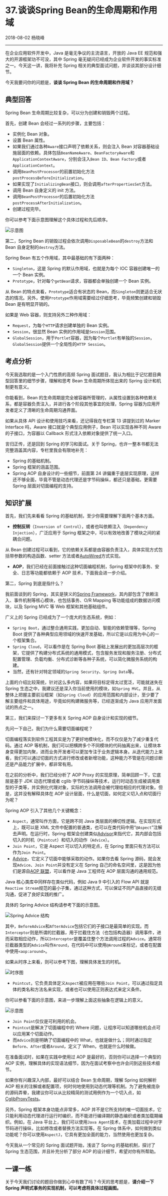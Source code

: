 # 37.谈谈Spring Bean的生命周期和作用域

2018-08-02 杨晓峰

---

在企业应用软件开发中，Java 是毫无争议的主流语言，开放的 Java EE 规范和强大的开源框架功不可没，其中 Spring 毫无疑问已经成为企业软件开发的事实标准之一。今天这一讲，我将补充 Spring 相关的典型面试问题，并谈谈其部分设计细节。

今天我要问你的问题是，**谈谈 Spring Bean 的生命周期和作用域？**

## 典型回答

Spring Bean 生命周期比较复杂，可以分为创建和销毁两个过程。

首先，创建 Bean 会经过一系列的步骤，主要包括：

- 实例化 Bean 对象。
- 设置 Bean 属性。
- 如果我们通过各种`Aware`接口声明了依赖关系，则会注入 Bean 对容器基础设施层面的依赖。具体包括`BeanNameAware`、`BeanFactoryAware`和`ApplicationContextAware`，分别会注入`Bean ID`、`Bean Factory`或者`ApplicationContext`。
- 调用`BeanPostProcessor`的前置初始化方法`postProcessBeforeInitialization`。
- 如果实现了`InitializingBean`接口，则会调用`afterPropertiesSet`方法。
- 调用 Bean 自身定义的 init 方法。
- 调用`BeanPostProcessor`的后置初始化方法`postProcessAfterInitialization`。
- 创建过程完毕。

你可以参考下面示意图理解这个具体过程和先后顺序。

![示意图](http://static.blinkfox.com/javahxjs_37_01.png)

第二，Spring Bean 的销毁过程会依次调用`DisposableBean`的`destroy`方法和 Bean 自身定制的`destroy`方法。

Spring Bean 有五个作用域，其中最基础的有下面两种：

- `Singleton`，这是 Spring 的默认作用域，也就是为每个 IOC 容器创建唯一的一个 Bean 实例。
- `Prototype`，针对每个`getBean`请求，容器都会单独创建一个 Bean 实例。

从 Bean 的特点来看，`Prototype`适合有状态的 Bean，而`Singleton`则更适合无状态的情况。另外，使用`Prototype`作用域需要经过仔细思考，毕竟频繁创建和销毁 Bean 是有明显开销的。

如果是 Web 容器，则支持另外三种作用域：

- `Request`，为每个`HTTP`请求创建单独的 Bean 实例。
- `Session`，很显然 Bean 实例的作用域是`Session`范围。
- `GlobalSession`，用于`Portlet`容器，因为每个`Portlet`有单独的`Session`，`GlobalSession`提供一个全局性的`HTTP Session`。

## 考点分析

今天我选取的是一个入门性质的高频 Spring 面试题目，我认为相比于记忆题目典型回答里的细节步骤，理解和思考 Bean 生命周期所体现出来的 Spring 设计和机制更有意义。

你能看到，Bean 的生命周期是完全被容器所管理的，从属性设置到各种依赖关系，都是容器负责注入，并进行各个阶段其他事宜的处理，Spring 容器为应用开发者定义了清晰的生命周期沟通界面。

如果从具体 API 设计和使用技巧来看，还记得我在专栏第 13 讲提到过的 Marker Interface 吗，Aware 接口就是个典型应用例子，Bean 可以实现各种不同 Aware 的子接口，为容器以 Callback 形式注入依赖对象提供了统一入口。

言归正传，还是回到 Spring 的学习和面试。关于 Spring，也许一整本书都无法完整涵盖其内容，专栏里我会有限地补充：

- Spring 的基础机制。
- Spring 框架的涵盖范围。
- Spring AOP 自身设计的一些细节，前面第 24 讲偏重于底层实现原理，这样还不够全面，毕竟不管是动态代理还是字节码操纵，都还只是基础，更需要 Spring 层面对切面编程的支持。

## 知识扩展

首先，我们先来看看 Spring 的基础机制，至少你需要理解下面两个基本方面。

- **控制反转**（`Inversion of Control`），或者也叫依赖注入（`Dependency Injection`），广泛应用于 Spring 框架之中，可以有效地改善了模块之间的紧耦合问题。

从 Bean 创建过程可以看到，它的依赖关系都是由容器负责注入，具体实现方式包括带参数的构造函数、setter 方法或者[AutoWired](https://docs.spring.io/spring-framework/docs/5.0.3.RELEASE/javadoc-api/org/springframework/beans/factory/annotation/Autowired.html)方式实现。

- **AOP**，我们已经在前面接触过这种切面编程机制，Spring 框架中的事务、安全、日志等功能都依赖于 AOP 技术，下面我会进一步介绍。

第二，Spring 到底是指什么？

我前面谈到的 Spring，其实是狭义的[Spring Framework](https://github.com/spring-projects/spring-framework/blob/67ea4b3a050af3db5545f58ff85a0d132ee91c2a/spring-aop/src/main/java/org/aopalliance/aop/Advice.java)，其内部包含了依赖注入、事件机制等核心模块，也包括事务、O/R Mapping 等功能组成的数据访问模块，以及 Spring MVC 等 Web 框架和其他基础组件。

广义上的 Spring 已经成为了一个庞大的生态系统，例如：

- `Spring Boot`，通过整合通用实践，更加自动、智能的依赖管理等，Spring Boot 提供了各种典型应用领域的快速开发基础，所以它是以应用为中心的一个框架集合。
- `Spring Cloud`，可以看作是在 Spring Boot 基础上发展出的更加高层次的框架，它提供了构建分布式系统的通用模式，包含服务发现和服务注册、分布式配置管理、负载均衡、分布式诊断等各种子系统，可以简化微服务系统的构建。
- 当然，还有针对特定领域的`Spring Security`、`Spring Data`等。

上面的介绍比较笼统，针对这么多内容，如果将目标定得太过宽泛，可能就迷失在 Spring 生态之中，我建议还是深入你当前使用的模块，如`Spring MVC`。并且，从整体上把握主要前沿框架（如`Spring Cloud`）的应用范围和内部设计，至少要了解主要组件和具体用途，毕竟如何构建微服务等，已经逐渐成为 Java 应用开发面试的热点之一。

第三，我们来探讨一下更多有关 Spring AOP 自身设计和实现的细节。

先问一下自己，我们为什么需要切面编程呢？

切面编程落实到软件工程其实是为了更好地模块化，而不仅仅是为了减少重复代码。通过 AOP 等机制，我们可以把横跨多个不同模块的代码抽离出来，让模块本身变得更加内聚，进而业务开发者可以更加专注于业务逻辑本身。从迭代能力上来看，我们可以通过切面的方式进行修改或者新增功能，这种能力不管是在问题诊断还是产品能力扩展中，都非常有用。

在之前的分析中，我们已经分析了 AOP Proxy 的实现原理，简单回顾一下，它底层是基于 JDK 动态代理或者 cglib 字节码操纵等技术，运行时动态生成被调用类型的子类等，并实例化代理对象，实际的方法调用会被代理给相应的代理对象。但是，这并没有解释具体在 AOP 设计层面，什么是切面，如何定义切入点和切面行为呢？

Spring AOP 引入了其他几个关键概念：

- `Aspect`，通常叫作方面，它是跨不同 Java 类层面的横切性逻辑。在实现形式上，既可以是 XML 文件中配置的普通类，也可以在类代码中用“`@Aspect`”注解去声明。在运行时，Spring 框架会创建类似[Advisor](https://github.com/spring-projects/spring-framework/blob/master/spring-aop/src/main/java/org/springframework/aop/Advisor.java)来指代它，其内部会包括切入的时机（`Pointcut`）和切入的动作（`Advice`）。
- `Join Point`，它是 Aspect 可以切入的特定点，在 Spring 里面只有方法可以作为`Join Point`。
- [Advice](https://github.com/spring-projects/spring-framework/blob/67ea4b3a050af3db5545f58ff85a0d132ee91c2a/spring-aop/src/main/java/org/aopalliance/aop/Advice.java)，它定义了切面中能够采取的动作。如果你去看 Spring 源码，就会发现`Advice`、`Join Point`并没有定义在 Spring 自己的命名空间里，这是因为他们是源自[AOP 联盟](http://aopalliance.sourceforge.net/)，可以看作是 Java 工程师在 AOP 层面沟通的通用规范。

Java 核心类库中同样存在类似代码，例如 Java 9 中引入的 Flow API 就是`Reactive Stream`规范的最小子集，通过这种方式，可以保证不同产品直接的无缝沟通，促进了良好实践的推广。

具体的 Spring Advice 结构请参考下面的示意图。

![Spring Advice 结构](http://static.blinkfox.com/javahxjs_37_02.png)

其中，`BeforeAdvice`和`AfterAdvice`包括它们的子接口是最简单的实现。而`Interceptor`则是所谓的拦截器，用于拦截住方法（也包括构造器）调用事件，进而采取相应动作，所以`Interceptor`是覆盖住整个方法调用过程的`Advice`。通常将拦截器类型的`Advice`叫作`Around`，在代码中可以使用`@Around`来标记，或者在配置中使用`<aop:around>`。

如果从时序上来看，则可以参考下图，理解具体发生的时机。

![时序图](http://static.blinkfox.com/javahxjs_37_03.png)

- `Pointcut`，它负责具体定义`Aspect`被应用在哪些`Join Point`，可以通过指定具体的类名和方法名来实现，或者也可以使用正则表达式来定义条件。

你可以参看下面的示意图，来进一步理解上面这些抽象在逻辑上的意义。

![示意图](http://static.blinkfox.com/javahxjs_37_04.png)

- `Join Point`仅仅是可利用的机会。
- `Pointcut`是解决了切面编程中的 Where 问题，让程序可以知道哪些机会点可以应用某个切面动作。
- 而`Advice`则是明确了切面编程中的 What，也就是做什么；同时通过指定`Before`、`After`或者`Around`，定义了 When，也就是什么时候做。

在准备面试时，如果在实践中使用过 AOP 是最好的，否则你可以选择一个典型的 AOP 实例，理解具体的实现语法细节，因为在面试考察中也许会问到这些技术细节。

如果你有兴趣深入内部，最好可以结合 Bean 生命周期，理解 Spring 如何解析 AOP 相关的注解或者配置项，何时何地使用到动态代理等机制。为了避免被庞杂的源码弄晕，我建议你可以从比较精简的测试用例作为一个切入点，如[CglibProxyTests](https://github.com/spring-projects/spring-framework/blob/da80502ea6ed4860f5bf7b668300644cdfe3bb5a/spring-context/src/test/java/org/springframework/aop/framework/CglibProxyTests.java)。

另外，Spring 框架本身功能点非常多，AOP 并不是它所支持的唯一切面技术，它只能利用动态代理进行运行时编织，而不能进行编译期的静态编织或者类加载期编织。例如，在 Java 平台上，我们可以使用`Java Agent`技术，在类加载过程中对字节码进行操纵，比如修改或者替换方法实现等。在 Spring 体系中，如何做到类似功能呢？你可以使用`AspectJ`，它具有更加全面的能力，当然使用也更加复杂。

今天我从一个常见的 Spring 面试题开始，浅谈了 Spring 的基础机制，探讨了 Spring 生态范围，并且补充分析了部分 AOP 的设计细节，希望对你有所帮助。

## 一课一练

关于今天我们讨论的题目你做到心中有数了吗？今天的思考题是，**请介绍一下 Spring 声明式事务的实现机制，可以考虑将具体过程画图。**
